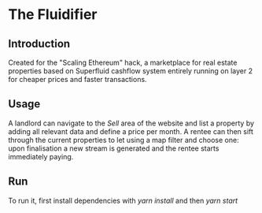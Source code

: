 # The Fluidifier

## Introduction
Created for the "Scaling Ethereum" hack, a marketplace for real estate properties based on Superfluid cashflow system
entirely running on layer 2 for cheaper prices and faster transactions.

## Usage
A landlord can navigate to the *Sell* area of the website and list a property by adding all relevant data and define a price per month.
A rentee can then sift through the current properties to let using a map filter and choose one: upon finalisation a new stream
is generated and the rentee starts immediately paying.

## Run
To run it, first install dependencies with
*yarn install*
and then 
*yarn start*